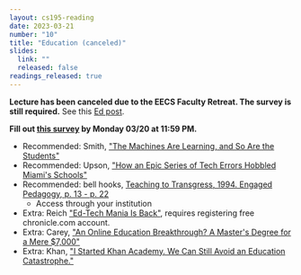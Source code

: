 ```yaml
---
layout: cs195-reading
date: 2023-03-21
number: "10"
title: "Education (canceled)"
slides:
  link: ""
  released: false
readings_released: true
---
```

**Lecture has been canceled due to the EECS Faculty Retreat. The survey is still required.** See this [Ed post](https://edstem.org/us/courses/35154/discussion/2800890).

**Fill out [this survey][l10_form] by Monday 03/20 at 11:59 PM.**

* Recommended: Smith, ["The Machines Are Learning, and So Are the Students"](https://www.nytimes.com/2019/12/18/education/artificial-intelligence-tutors-teachers.html)
* Recommended: Upson, ["How an Epic Series of Tech Errors Hobbled Miami's Schools"](https://www.wired.com/story/epic-tech-errors-hobbled-miamis-schools/)
* Recommended: bell hooks, [Teaching to Transgress, 1994. Engaged Pedagogy, p. 13 - p. 22](https://search.ebscohost.com/login.aspx?direct=true&db=nlebk&AN=732033&site=ehost-live&ebv=EB&ppid=pp_13)
  * Access through your institution
* Extra: Reich ["Ed-Tech Mania Is Back"](https://www.chronicle.com/article/ed-tech-mania-is-back), requires registering free chronicle.com account.
* Extra: Carey, ["An Online Education Breakthrough? A Master's Degree for a Mere $7,000"](https://www.nytimes.com/2016/09/29/upshot/an-online-education-breakthrough-a-masters-degree-for-a-mere-7000.html)
* Extra: Khan, ["I Started Khan Academy. We Can Still Avoid an Education Catastrophe."](https://www.nytimes.com/2020/08/13/opinion/coronavirus-school-digital.html)

[l10_form]: https://docs.google.com/forms/d/e/1FAIpQLSeXnL1bpiySy3AULBtNXnAHkN3OWtUAHYf3RmVjGKU6VN2F_Q/viewform
